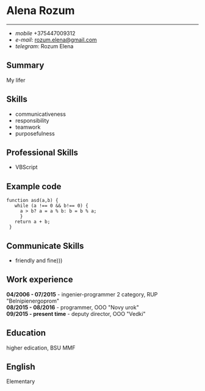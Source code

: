 # **Alena Rozum**
***
- *mobile* +375447009312
- *e-mail*: rozum.elena@gmail.com
- *telegram*: Rozum Elena
## Summary
My lifer
## Skills
- communicativeness
- responsibility
- teamwork
- purposefulness
## Professional Skills
- VBScript
## Example code
```
function asd(a,b) {
   while (a !== 0 && b!== 0) {
     a > b? a = a % b: b = b % a;
     }
   return a + b;
 }
 ```
## Communicate Skills
- friendly and fine)))
## Work experience
  **04/2006 - 07/2015** - ingenier-programmer 2 category, RUP "Belnipienergoprom"  
  **08/2015 - 08/2016** - programmer, OOO "Novy urok"  
  **09/2015 - present time** - deputy director, OOO "Vedki"
## Education
higher edication, BSU MMF
## English
Elementary

